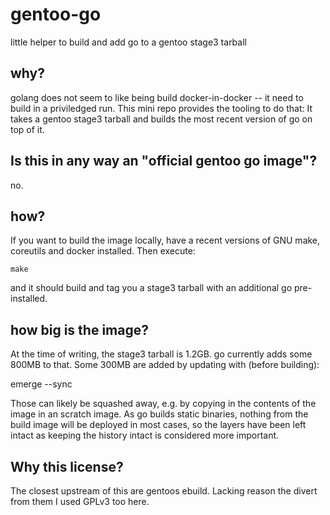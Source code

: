 # gentoo-go
little helper to build and add go to a gentoo stage3 tarball

## why?

golang does not seem to like being build docker-in-docker -- it need to build
in a priviledged run. This mini repo provides the tooling to do that: It takes
a gentoo stage3 tarball and builds the most recent version of go on top of
it.

## Is this in any way an "official gentoo go image"?

no.

## how?

If you want to build the image locally, have a recent versions of GNU make,
coreutils and docker installed. Then execute:

    make

and it should build and tag you a stage3 tarball with an additional go
pre-installed.

## how big is the image?

At the time of writing, the stage3 tarball is 1.2GB. go currently adds some
800MB to that. Some 300MB are added by updating with (before building):

   emerge --sync

Those can likely be squashed away, e.g. by copying in the contents of the image
in an scratch image. As go builds static binaries, nothing from the build image
will be deployed in most cases, so the layers have been left intact as keeping
the history intact is considered more important.

## Why this license?

The closest upstream of this are gentoos ebuild. Lacking reason the divert from
them I used GPLv3 too here.
